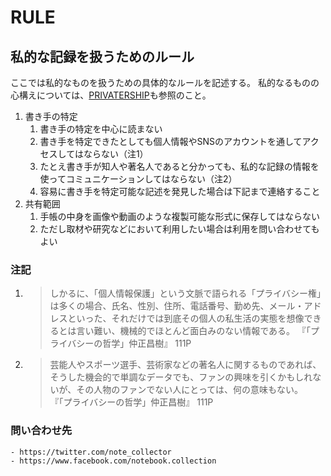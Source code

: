 # RULE

## 私的な記録を扱うためのルール

ここでは私的なものを扱うための具体的なルールを記述する。
私的なるものの心構えについては、[PRIVATERSHIP](https://github.com/techorui/core/blob/master/privatership.md)も参照のこと。



1. 書き手の特定
    1. 書き手の特定を中心に読まない
    1. 書き手を特定できたとしても個人情報やSNSのアカウントを通してアクセスしてはならない（注1）
    1. たとえ書き手が知人や著名人であると分かっても、私的な記録の情報を使ってコミュニケーションしてはならない（注2）
    1. 容易に書き手を特定可能な記述を発見した場合は下記まで連絡すること
1. 共有範囲
    1. 手帳の中身を画像や動画のような複製可能な形式に保存してはならない
    1. ただし取材や研究などにおいて利用したい場合は利用を問い合わせてもよい

### 注記
1. > しかるに、「個人情報保護」という文脈で語られる「プライバシー権」は多くの場合、氏名、性別、住所、電話番号、勤め先、メール・アドレスといった、それだけでは到底その個人の私生活の実態を想像できるとは言い難い、機械的でほとんど面白みのない情報である。
『「プライバシーの哲学」仲正昌樹』 111P
1. > 芸能人やスポーツ選手、芸術家などの著名人に関するものであれば、そうした機会的で単調なデータでも、ファンの興味を引くかもしれないが、その人物のファンでない人にとっては、何の意味もない。
『「プライバシーの哲学」仲正昌樹』 111P

### 問い合わせ先
    - https://twitter.com/note_collector
    - https://www.facebook.com/notebook.collection 

